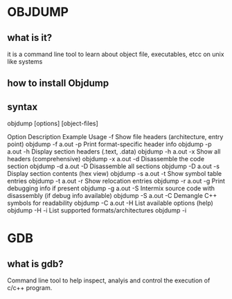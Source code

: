 # OBJDUMP
## what is it? 
it is a command line tool to learn about object file, executables, etcc on unix like systems

## how to install Objdump


## syntax 
objdump [options] [object-files]

Option	Description	Example Usage
-f	Show file headers (architecture, entry point)	objdump -f a.out
-p	Print format-specific header info	objdump -p a.out
-h	Display section headers (.text, .data)	objdump -h a.out
-x	Show all headers (comprehensive)	objdump -x a.out
-d	Disassemble the code section	objdump -d a.out
-D	Disassemble all sections	objdump -D a.out
-s	Display section contents (hex view)	objdump -s a.out
-t	Show symbol table entries	objdump -t a.out
-r	Show relocation entries	objdump -r a.out
-g	Print debugging info if present	objdump -g a.out
-S	Intermix source code with disassembly (if debug info available)	objdump -S a.out
-C	Demangle C++ symbols for readability	objdump -C a.out
-H	List available options (help)	objdump -H
-i	List supported formats/architectures	objdump -i

# GDB

## what is gdb?
Command line tool to help inspect, analyis and control the execution of c/c++ program.